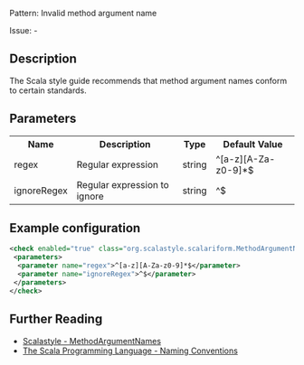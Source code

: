 Pattern: Invalid method argument name

Issue: -

## Description

The Scala style guide recommends that method argument names conform to certain standards.

## Parameters
<table><tr><th>Name</th><th>Description</th><th>Type</th><th>Default Value</th></tr><tr><td>regex</td>
        <td>Regular expression</td>
        <td>string</td>
        <td>^[a-z][A-Za-z0-9]*$</td>
      </tr><tr><td>ignoreRegex</td>
        <td>Regular expression to ignore</td>
        <td>string</td>
        <td>^$</td>
      </tr></table>

## Example configuration

```xml
<check enabled="true" class="org.scalastyle.scalariform.MethodArgumentNamesChecker" level="warning">
 <parameters>
  <parameter name="regex">^[a-z][A-Za-z0-9]*$</parameter>
  <parameter name="ignoreRegex">^$</parameter>
 </parameters>
</check>
```
<a name="org_scalastyle_scalariform_MethodLengthChecker" />

## Further Reading

* [Scalastyle - MethodArgumentNames](https://scalastyle.beautiful-scala.com/rules-1.5.0.html#org_scalastyle_scalariform_MethodArgumentNamesChecker)
* [The Scala Programming Language - Naming Conventions](https://docs.scala-lang.org/style/naming-conventions.html#methods)